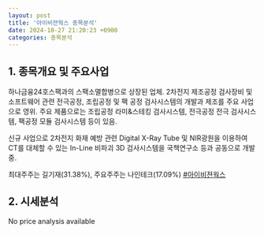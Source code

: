 ```yaml
---
layout: post
title: '아이비젼웍스 종목분석'
date: 2024-10-27 21:20:23 +0900
categories: 종목분석
---
```


## 1. 종목개요 및 주요사업

하나금융24호스팩과의 스팩소멸합병으로 상장된 업체. 2차전지 제조공정 검사장비 및 소프트웨어 관련 전극공정, 조립공정 및 팩 공정 검사시스템의 개발과 제조를 주요 사업으로 영위. 주요 제품으로는 조립공정 라미&스테킹 검사시스템, 전극공정 전극 검사시스템, 팩공정 모듈 검사시스템 등이 있음.

신규 사업으로 2차전지 화재 예방 관련 Digital X-Ray Tube 및 NIR광원을 이용하여 CT를 대체할 수 있는 In-Line 비파괴 3D 검사시스템을 국책연구소 등과 공동으로 개발 중.

최대주주는 길기재(31.38%), 주요주주는 나인테크(17.09%)
[#아이비젼웍스](#)

## 2. 시세분석

No price analysis available
